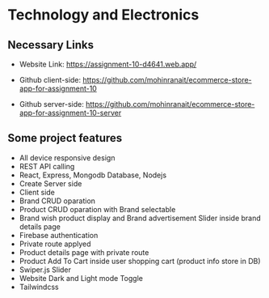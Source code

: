 # Technology and Electronics


## Necessary Links 
- Website Link: https://assignment-10-d4641.web.app/
- Github client-side: https://github.com/mohinranait/ecommerce-store-app-for-assignment-10

- Github server-side: https://github.com/mohinranait/ecommerce-store-app-for-assignment-10-server

## Some project features
- All device responsive design
- REST API calling
- React, Express, Mongodb Database, Nodejs
- Create Server side
- Client side
- Brand CRUD oparation
- Product CRUD oparation with Brand selectable
- Brand wish product display and Brand advertisement Slider inside brand details page
- Firebase authentication
- Private route applyed
- Product details page with private route
- Product Add To Cart inside user shopping cart (product info store in DB)
- Swiper.js Slider 
- Website Dark and Light mode Toggle
- Tailwindcss 




